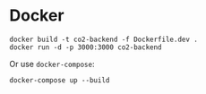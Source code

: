 # Docker

```
docker build -t co2-backend -f Dockerfile.dev .
docker run -d -p 3000:3000 co2-backend
```

Or use `docker-compose`:

```
docker-compose up --build
```
